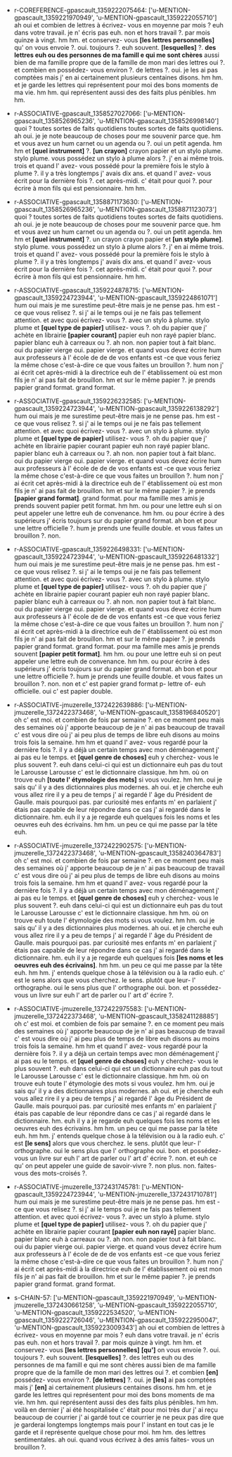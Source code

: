  * r-COREFERENCE-gpascault_1359222075464: ['u-MENTION-gpascault_1359221970949', 'u-MENTION-gpascault_1359222055710']
	ah oui et combien de lettres à écrivez- vous en moyenne par mois ? euh dans votre travail.
	 je n' écris pas euh.
	 non et hors travail ?.
	 par mois quinze à vingt.
	 hm hm.
	 et conservez- vous **[les lettres personnelles]** qu' on vous envoie ?.
	 oui.
	 toujours ?.
	 euh souvent.
	 **[lesquelles]** ?.
	 **des lettres euh ou des personnes de ma famill e qui me sont chères** aussi bien de ma famille propre que de la famille de mon mari des lettres oui ?.
	 et combien en possédez- vous environ ?.
	 de lettres ?.
	 oui.
	 je les ai pas comptées mais j' en ai certainement plusieurs centaines disons.
	 hm hm.
	 et je garde les lettres qui représentent pour moi des bons moments de ma vie.
	 hm hm.
	 qui représentent aussi des des faits plus pénibles.
	 hm hm.
	
 * r-ASSOCIATIVE-gpascault_1358527027066: ['u-MENTION-gpascault_1358526965236', 'u-MENTION-gpascault_1358526998140']
	quoi ? toutes sortes de faits quotidiens toutes sortes de faits quotidiens.
	 ah oui.
	 je je note beaucoup de choses pour me souvenir parce que.
	 hm et vous avez un hum carnet ou un agenda ou ?.
	 oui un petit agenda.
	 hm hm et **[quel instrument]** ?.
	 **[un crayon]** crayon papier et un stylo plume.
	 stylo plume.
	 vous possédez un stylo à plume alors ?.
	 j' en ai même trois.
	 trois et quand l' avez- vous possédé pour la première fois le stylo à plume ?.
	 il y a très longtemps j' avais dix ans.
	 et quand l' avez- vous écrit pour la dernière fois ?.
	 cet après-midi.
	 c' était pour quoi ?.
	 pour écrire à mon fils qui est pensionnaire.
	 hm hm.
	
 * r-ASSOCIATIVE-gpascault_1358871173630: ['u-MENTION-gpascault_1358526965236', 'u-MENTION-gpascault_1358871123073']
	quoi ? toutes sortes de faits quotidiens toutes sortes de faits quotidiens.
	 ah oui.
	 je je note beaucoup de choses pour me souvenir parce que.
	 hm et vous avez un hum carnet ou un agenda ou ?.
	 oui un petit agenda.
	 hm hm et **[quel instrument]** ?.
	 un crayon crayon papier et **[un stylo plume]**.
	 stylo plume.
	 vous possédez un stylo à plume alors ?.
	 j' en ai même trois.
	 trois et quand l' avez- vous possédé pour la première fois le stylo à plume ?.
	 il y a très longtemps j' avais dix ans.
	 et quand l' avez- vous écrit pour la dernière fois ?.
	 cet après-midi.
	 c' était pour quoi ?.
	 pour écrire à mon fils qui est pensionnaire.
	 hm hm.
	
 * r-ASSOCIATIVE-gpascault_1359224878715: ['u-MENTION-gpascault_1359224723944', 'u-MENTION-gpascault_1359224861071']
	hum oui mais je me surestime peut-être mais je ne pense pas.
	 hm est -ce que vous relisez ?.
	 si j' ai le temps oui je ne fais pas tellement attention.
	 et avec quoi écrivez- vous ?.
	 avec un stylo à plume.
	 stylo plume et **[quel type de papier]** utilisez- vous ?.
	 oh du papier que j' achète en librairie **[papier courant]** papier euh non rayé papier blanc.
	 papier blanc euh à carreaux ou ?.
	 ah non.
	 non papier tout à fait blanc.
	 oui du papier vierge oui.
	 papier vierge.
	 et quand vous devez écrire hum aux professeurs à l' école de de de vos enfants est -ce que vous feriez la même chose c'est-à-dire ce que vous faites un brouillon ?.
	 hum non j' ai écrit cet après-midi à la directrice euh de l' établissement où est mon fils je n' ai pas fait de brouillon.
	 hm et sur le même papier ?.
	 je prends papier grand format.
	 grand format.
	
 * r-ASSOCIATIVE-gpascault_1359226232585: ['u-MENTION-gpascault_1359224723944', 'u-MENTION-gpascault_1359226138292']
	hum oui mais je me surestime peut-être mais je ne pense pas.
	 hm est -ce que vous relisez ?.
	 si j' ai le temps oui je ne fais pas tellement attention.
	 et avec quoi écrivez- vous ?.
	 avec un stylo à plume.
	 stylo plume et **[quel type de papier]** utilisez- vous ?.
	 oh du papier que j' achète en librairie papier courant papier euh non rayé papier blanc.
	 papier blanc euh à carreaux ou ?.
	 ah non.
	 non papier tout à fait blanc.
	 oui du papier vierge oui.
	 papier vierge.
	 et quand vous devez écrire hum aux professeurs à l' école de de de vos enfants est -ce que vous feriez la même chose c'est-à-dire ce que vous faites un brouillon ?.
	 hum non j' ai écrit cet après-midi à la directrice euh de l' établissement où est mon fils je n' ai pas fait de brouillon.
	 hm et sur le même papier ?.
	 je prends **[papier grand format]**.
	 grand format.
	 pour ma famille mes amis je prends souvent papier petit format.
	 hm hm.
	 ou pour une lettre euh si on peut appeler une lettre euh de convenance.
	 hm hm.
	 ou pour écrire à des supérieurs j' écris toujours sur du papier grand format.
	 ah bon et pour une lettre officielle ?.
	 hum je prends une feuille double.
	 et vous faites un brouillon ?.
	 non.
	
 * r-ASSOCIATIVE-gpascault_1359226498331: ['u-MENTION-gpascault_1359224723944', 'u-MENTION-gpascault_1359226481332']
	hum oui mais je me surestime peut-être mais je ne pense pas.
	 hm est -ce que vous relisez ?.
	 si j' ai le temps oui je ne fais pas tellement attention.
	 et avec quoi écrivez- vous ?.
	 avec un stylo à plume.
	 stylo plume et **[quel type de papier]** utilisez- vous ?.
	 oh du papier que j' achète en librairie papier courant papier euh non rayé papier blanc.
	 papier blanc euh à carreaux ou ?.
	 ah non.
	 non papier tout à fait blanc.
	 oui du papier vierge oui.
	 papier vierge.
	 et quand vous devez écrire hum aux professeurs à l' école de de de vos enfants est -ce que vous feriez la même chose c'est-à-dire ce que vous faites un brouillon ?.
	 hum non j' ai écrit cet après-midi à la directrice euh de l' établissement où est mon fils je n' ai pas fait de brouillon.
	 hm et sur le même papier ?.
	 je prends papier grand format.
	 grand format.
	 pour ma famille mes amis je prends souvent **[papier petit format]**.
	 hm hm.
	 ou pour une lettre euh si on peut appeler une lettre euh de convenance.
	 hm hm.
	 ou pour écrire à des supérieurs j' écris toujours sur du papier grand format.
	 ah bon et pour une lettre officielle ?.
	 hum je prends une feuille double.
	 et vous faites un brouillon ?.
	 non.
	 non et c' est papier grand format p- lettre of- euh officielle.
	 oui c' est papier double.
	
 * r-ASSOCIATIVE-jmuzerelle_1372422639886: ['u-MENTION-jmuzerelle_1372422373468', 'u-MENTION-gpascault_1358196840520']
	oh c' est moi.
	 et combien de fois par semaine ?.
	 en ce moment peu mais des semaines où j' apporte beaucoup de je n' ai pas beaucoup de travail c' est vous dire où j' ai peu plus de temps de libre euh disons au moins trois fois la semaine.
	 hm hm et quand l' avez- vous regardé pour la dernière fois ?.
	 il y a déjà un certain temps avec mon déménagement j' ai pas eu le temps.
	 et **[quel genre de choses]** euh y cherchez- vous le plus souvent ?.
	 euh dans celui-ci qui est un dictionnaire euh pas du tout le Larousse Larousse c' est le dictionnaire classique.
	 hm hm.
	 où on trouve euh **[toute l' étymologie des mots]** si vous voulez.
	 hm hm.
	 oui je sais qu' il y a des dictionnaires plus modernes.
	 ah oui.
	 et je cherche euh vous allez rire il y a peu de temps j' ai regardé l' âge du Président de Gaulle.
	 mais pourquoi pas.
	 par curiosité mes enfants m' en parlaient j' étais pas capable de leur répondre dans ce cas j' ai regardé dans le dictionnaire.
	 hm.
	 euh il y a je regarde euh quelques fois les noms et les oeuvres euh des écrivains.
	 hm hm.
	 un peu ce qui me passe par la tête euh.
	
 * r-ASSOCIATIVE-jmuzerelle_1372422902575: ['u-MENTION-jmuzerelle_1372422373468', 'u-MENTION-gpascault_1358240364783']
	oh c' est moi.
	 et combien de fois par semaine ?.
	 en ce moment peu mais des semaines où j' apporte beaucoup de je n' ai pas beaucoup de travail c' est vous dire où j' ai peu plus de temps de libre euh disons au moins trois fois la semaine.
	 hm hm et quand l' avez- vous regardé pour la dernière fois ?.
	 il y a déjà un certain temps avec mon déménagement j' ai pas eu le temps.
	 et **[quel genre de choses]** euh y cherchez- vous le plus souvent ?.
	 euh dans celui-ci qui est un dictionnaire euh pas du tout le Larousse Larousse c' est le dictionnaire classique.
	 hm hm.
	 où on trouve euh toute l' étymologie des mots si vous voulez.
	 hm hm.
	 oui je sais qu' il y a des dictionnaires plus modernes.
	 ah oui.
	 et je cherche euh vous allez rire il y a peu de temps j' ai regardé l' âge du Président de Gaulle.
	 mais pourquoi pas.
	 par curiosité mes enfants m' en parlaient j' étais pas capable de leur répondre dans ce cas j' ai regardé dans le dictionnaire.
	 hm.
	 euh il y a je regarde euh quelques fois **[les noms et les oeuvres euh des écrivains]**.
	 hm hm.
	 un peu ce qui me passe par la tête euh.
	 hm hm.
	 j' entends quelque chose à la télévision ou à la radio euh.
	 c' est le sens alors que vous cherchez.
	 le sens.
	 plutôt que leur- l' orthographe.
	 oui le sens plus que l' orthographe oui.
	 bon.
	 et possédez- vous un livre sur euh l' art de parler ou l' art d' écrire ?.
	
 * r-ASSOCIATIVE-jmuzerelle_1372422975583: ['u-MENTION-jmuzerelle_1372422373468', 'u-MENTION-gpascault_1358241128885']
	oh c' est moi.
	 et combien de fois par semaine ?.
	 en ce moment peu mais des semaines où j' apporte beaucoup de je n' ai pas beaucoup de travail c' est vous dire où j' ai peu plus de temps de libre euh disons au moins trois fois la semaine.
	 hm hm et quand l' avez- vous regardé pour la dernière fois ?.
	 il y a déjà un certain temps avec mon déménagement j' ai pas eu le temps.
	 et **[quel genre de choses]** euh y cherchez- vous le plus souvent ?.
	 euh dans celui-ci qui est un dictionnaire euh pas du tout le Larousse Larousse c' est le dictionnaire classique.
	 hm hm.
	 où on trouve euh toute l' étymologie des mots si vous voulez.
	 hm hm.
	 oui je sais qu' il y a des dictionnaires plus modernes.
	 ah oui.
	 et je cherche euh vous allez rire il y a peu de temps j' ai regardé l' âge du Président de Gaulle.
	 mais pourquoi pas.
	 par curiosité mes enfants m' en parlaient j' étais pas capable de leur répondre dans ce cas j' ai regardé dans le dictionnaire.
	 hm.
	 euh il y a je regarde euh quelques fois les noms et les oeuvres euh des écrivains.
	 hm hm.
	 un peu ce qui me passe par la tête euh.
	 hm hm.
	 j' entends quelque chose à la télévision ou à la radio euh.
	 c' est **[le sens]** alors que vous cherchez.
	 le sens.
	 plutôt que leur- l' orthographe.
	 oui le sens plus que l' orthographe oui.
	 bon.
	 et possédez- vous un livre sur euh l' art de parler ou l' art d' écrire ?.
	 non.
	 et euh ce qu' on peut appeler une guide de savoir-vivre ?.
	 non plus.
	 non.
	 faites- vous des mots-croisés ?.
	
 * r-ASSOCIATIVE-jmuzerelle_1372431745781: ['u-MENTION-gpascault_1359224723944', 'u-MENTION-jmuzerelle_1372431710781']
	hum oui mais je me surestime peut-être mais je ne pense pas.
	 hm est -ce que vous relisez ?.
	 si j' ai le temps oui je ne fais pas tellement attention.
	 et avec quoi écrivez- vous ?.
	 avec un stylo à plume.
	 stylo plume et **[quel type de papier]** utilisez- vous ?.
	 oh du papier que j' achète en librairie papier courant **[papier euh non rayé]** papier blanc.
	 papier blanc euh à carreaux ou ?.
	 ah non.
	 non papier tout à fait blanc.
	 oui du papier vierge oui.
	 papier vierge.
	 et quand vous devez écrire hum aux professeurs à l' école de de de vos enfants est -ce que vous feriez la même chose c'est-à-dire ce que vous faites un brouillon ?.
	 hum non j' ai écrit cet après-midi à la directrice euh de l' établissement où est mon fils je n' ai pas fait de brouillon.
	 hm et sur le même papier ?.
	 je prends papier grand format.
	 grand format.
	
 * s-CHAIN-57: ['u-MENTION-gpascault_1359221970949', 'u-MENTION-jmuzerelle_1372430661258', 'u-MENTION-gpascault_1359222055710', 'u-MENTION-gpascault_1359222534520', 'u-MENTION-gpascault_1359222726046', 'u-MENTION-gpascault_1359222950047', 'u-MENTION-gpascault_1359223009343']
	ah oui et combien de lettres à écrivez- vous en moyenne par mois ? euh dans votre travail.
	 je n' écris pas euh.
	 non et hors travail ?.
	 par mois quinze à vingt.
	 hm hm.
	 et conservez- vous **[les lettres personnelles]** **[qu']** on vous envoie ?.
	 oui.
	 toujours ?.
	 euh souvent.
	 **[lesquelles]** ?.
	 des lettres euh ou des personnes de ma famill e qui me sont chères aussi bien de ma famille propre que de la famille de mon mari des lettres oui ?.
	 et combien **[en]** possédez- vous environ ?.
	 **[de lettres]** ?.
	 oui.
	 je **[les]** ai pas comptées mais j' **[en]** ai certainement plusieurs centaines disons.
	 hm hm.
	 et je garde les lettres qui représentent pour moi des bons moments de ma vie.
	 hm hm.
	 qui représentent aussi des des faits plus pénibles.
	 hm hm.
	 voilà en dernier j' ai été hospitalisée c' était pour moi très dur j' ai reçu beaucoup de courrier j' ai gardé tout ce courrier je ne peux pas dire que je garderai longtemps longtemps mais pour l' instant en tout cas je le garde et il représente quelque chose pour moi.
	 hm hm.
	 des lettres sentimentales.
	 ah oui.
	 quand vous écrivez à des amis faites- vous un brouillon ?.
	
